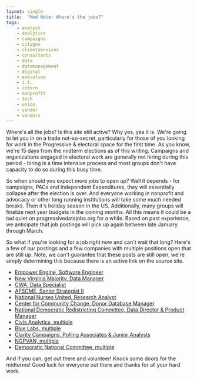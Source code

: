 ```yaml
---
layout: single
title:  "Mod Note: Where's the jobs?"
tags: 
    - analyst
    - analytics
    - campaigns
    - citygov
    - clientservices
    - consultants
    - data
    - datamanagement
    - digital
    - executive
    - i.t.
    - intern
    - nonprofit
    - tech
    - union
    - vendor
    - vendors
---
```


Where's all the jobs? Is this site still active? Why yes, yes it is.
We're going to let you in on a trade not-so-secret, particularly for those of you looking for work in the Progressive & electoral space for the first time.
As you know, we're 15 days from the midterm elections as of this writing. Campaigns and organizations engaged in electoral work are generally not hiring during this period - hiring is a time intensive process and most groups don't have capacity to do so during this busy time.

So when should you expect more jobs to open up?
Well it depends - for campaigns, PACs and Independent Expenditures, they will essentially collapse after the election is over. And everyone working in nonprofit and advocacy or other long running institutions will take some much needed breaks. Then it's holiday season in the US. Additionally, many groups will finalize next year budgets in the coming months.
All this means it could be a tad quiet on progressivedatajobs.org for a while. Based on past experience, we anticipate that job postings will pick up again between late January through March.

So what if you're looking for a job right now and can't wait that long? 
Here's a few of our postings and a few companies with multiple positions open that are still up. Note, we can't guarantee that these posts are still open, we're simply determining this because there is an active link on the source site.

* [Empower Engine, Software Engineer](https://www.progressivedatajobs.org/2018/10/20/empower-enginer-software-engineer/)
* [New Virginia Majority, Data Manager](https://www.progressivedatajobs.org/2018/09/25/newvamajdata/)
* [CWA, Data Specialist](https://www.unionjobs.com/listing.php?id=13722)
* [AFSCME, Senior Strategist II](https://www.unionjobs.com/listing.php?id=13621)
* [National Nurses United, Research Analyst](https://www.progressivedatajobs.org/2018/09/24/nnuresearch/)
* [Center for Community Change, Donor Database Manager](https://www.progressivedatajobs.org/2018/09/14/cccdata/)
* [National Democratic Redistricting Committee, Data Director & Product Manager](https://www.progressivedatajobs.org/2018/09/13/ndrcmult/)
* [Civis Analytics, multiple](https://www.civisanalytics.com/careers/)
* [Blue Labs, multiple](https://www.bluelabs.com/jobs/)
* [Clarity Campaigns, Polling Associates & Junior Analysts](http://www.claritycampaigns.com/careers/)
* [NGPVAN, multiple](https://www.ngpvan.com/careers)
* [Democratic National Committee, multiple](https://democrats.org/about/work-with-us/)

And if you can, get out there and volunteer! Knock some doors for the midterms! Good luck for everyone out there and thanks for all your hard work.
